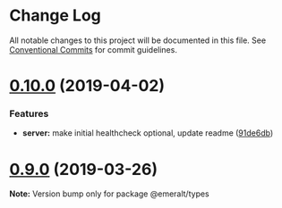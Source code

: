 # Change Log

All notable changes to this project will be documented in this file.
See [Conventional Commits](https://conventionalcommits.org) for commit guidelines.

# [0.10.0](https://github.com/emeralt/emeralt/compare/v0.9.0...v0.10.0) (2019-04-02)


### Features

* **server:** make initial healthcheck optional, update readme ([91de6db](https://github.com/emeralt/emeralt/commit/91de6db))





# [0.9.0](https://github.com/emeralt/emeralt/compare/v0.8.0...v0.9.0) (2019-03-26)

**Note:** Version bump only for package @emeralt/types
